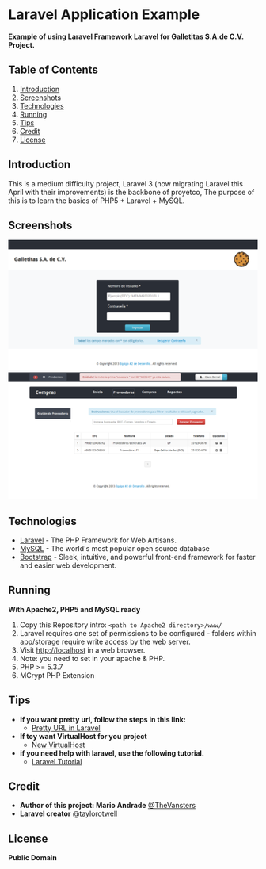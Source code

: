 # Laravel Application Example
**Example of using Laravel Framework Laravel for Galletitas S.A.de C.V. Project.**

## <a name='TOC'>Table of Contents</a>

1. [Introduction](#intro)
1. [Screenshots](#screenshots)
1. [Technologies](#tech)
1. [Running](#run)
1. [Tips](#tips)
1. [Credit](#credit)
1. [License](#license)

## <a name='intro'>Introduction</a>

This is a medium difficulty project, Laravel 3 (now migrating Laravel this April with their improvements) is the backbone of proyetco, The purpose of this is to learn the basics of PHP5 + Laravel + MySQL.

## <a name='screenshots'>Screenshots</a>

![Login Pagel](/public/img/galletitas.png)
![Admin Panel](/public/img/galletitas_1.png)


## <a name='tech'>Technologies</a>

- [Laravel](http://laravel.com/) - The PHP Framework for Web Artisans.
- [MySQL](http://www.mysql.com/) - The world's most popular open source database
- [Bootstrap](http://twitter.github.io/bootstrap/) - Sleek, intuitive, and powerful front-end framework for faster and easier web development.

## <a name='run'>Running</a>
**With Apache2, PHP5 and MySQL ready**

1. Copy this Repository intro: `<path to Apache2 directory>/www/`
2. Laravel requires one set of permissions to be configured - folders within app/storage require write access by the web server.
3. Visit [http://localhost](http://localhost) in a web browser.
4. Note: you need to set in your apache & PHP.
5. PHP >= 5.3.7
6. MCrypt PHP Extension


## <a name='tips'>Tips</a>

- **If you want pretty url, follow the steps in this link:**
	+ [Pretty URL in Laravel](http://laravel.com/docs/installation#pretty-urls)
- **If toy want VirtualHost for you project**
	+ [New VirtualHost](http://codehappy.daylerees.com/getting-started)
- **if you need help with laravel, use the following tutorial.**  
	+ [Laravel Tutorial](http://codehappy.daylerees.com/code-happy)

## <a name='credit'>Credit</a>

- **Author of this project: Mario Andrade** [@TheVansters](https://twitter.com/TheVansters)
- **Laravel creator** [@taylorotwell](https://twitter.com/taylorotwell)

## <a name='license'>License</a>

**Public Domain**